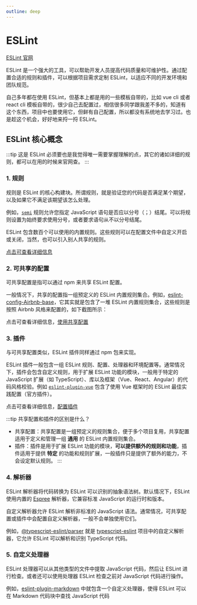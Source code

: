 ```yaml
---
outline: deep
---
```


# ESLint

[ESLint 官网](https://eslint.org/)

ESLint 是一个强大的工具，可以帮助开发人员提高代码质量和可维护性。通过配置合适的规则和插件，可以根据项目需求定制 ESLint，以适应不同的开发环境和团队规范。

自己多年都在使用 ESLint，但基本上都是用的一些模板自带的，比如 vue cli 或者 react cli 模板自带的，很少自己去配置过，相信很多同学跟我差不多的，知道有这个东西，项目中也要使用它，但鲜有自己配置，所以都没有系统地去学习过。也是趁这个机会，好好地来捋一捋 ESLint。

## ESLint 核心概念
:::tip
这是 ESLint 必须要也是我觉得唯一需要掌握理解的点，其它的诸如详细的规则，都可以在用的时候来官网查。
:::
### 1. 规则

规则是 ESLint 的核心构建块。所谓规则，就是验证您的代码是否满足某个期望，以及如果它不满足该期望该怎么处理。

例如，[`semi`](https://eslint.org/docs/latest/rules/semi) 规则允许您指定 JavaScript 语句是否应以分号（；）结尾。可以将规则设置为始终要求使用分号，或者要求语句从不以分号结尾。

ESLint 包含数百个可以使用的内置规则。这些规则可以在配置文件中自定义开启或关闭，当然，也可以引入别人共享的规则。

[点击可查看详细信息](https://eslint.org/docs/latest/rules/)

### 2. 可共享的配置

可共享配置是指可以通过 npm 来共享 ESLint 配置。

一般情况下，共享的配置指一组预定义的 ESLint 内置规则集合。例如，[eslint-config-Airbnb-base](https://www.npmjs.com/package/eslint-config-airbnb-base)，它其实就是包含了一堆 ESLint 内置规则集合，这些规则是按照 Airbnb 风格来配置的，如下截图所示：

<PaoImages
  src="/images/linter-eslint/eslint-config-airbnb-base.png" 
  width="80%"
  title="Airbab" 
  reference="[eslint-config-Airbnb-base](https://www.npmjs.com/package/eslint-config-airbnb-base)" 
/>

点击可查看详细信息，[使用共享配置](https://eslint.org/docs/latest/use/configure/configuration-files#using-a-shareable-configuration-package)

### 3. 插件

与可共享配置类似，ESLint 插件同样通过 npm 包来实现。

ESLint 插件一般包含一组 ESLint 规则、配置、处理器和环境配置等。通常情况下，插件会包含自定义规则，用于扩展 ESLint 功能的模块，一般用于特定的 JavaScript 扩展（如 TypeScript）、库以及框架（Vue、React、Angular）的代码风格校验。例如 [`eslint-plugin-vue`](https://www.npmjs.com/package/eslint-plugin-vue) 包含了使用 Vue 框架时的 ESLint 最佳实践配置（官方插件）。

点击可查看详细信息，[配置插件](https://eslint.org/docs/latest/use/configure/plugins)

:::tip
共享配置和插件的区别是什么？

- 共享配置：共享配置是一组预定义的规则集合，便于多个项目复用，共享配置适用于定义和管理一组 **通用** 的 ESLint 内置规则集合。
- 插件：插件是用于扩展 ESLint 功能的模块，**可以提供额外的规则和功能**，插件适用于提供 **特定** 的功能和规则扩展，一般插件只是提供了额外的能力，不会设定默认规则。
:::
### 4. 解析器

ESLint 解析器将代码转换为 ESLint 可以识别的抽象语法树。默认情况下，ESLint 使用内置的 [Espree](https://github.com/eslint/espree) 解析器，它兼容标准 JavaScript 的运行时和版本。

自定义解析器允许 ESLint 解析非标准的 JavaScript 语法。通常情况，可共享配置或插件中会配置自定义解析器，一般不会单独使用它们。

例如，[@typescript-eslint/parser](https://www.npmjs.com/package/@typescript-eslint/parser) 就是 [typescript-eslint](https://github.com/typescript-eslint/typescript-eslint) 项目中的自定义解析器，它允许 ESLint 可以解析和识别 TypeScript 代码。
### 5. 自定义处理器

ESLint 处理器可以从其他类型的文件中提取 JavaScript 代码，然后让 ESLint 进行检查。或者还可以使用处理器 ESLint 检查之前对 JavaScript 代码进行操作。

例如，[eslint-plugin-markdown](https://github.com/eslint/eslint-plugin-markdown) 中就包含一个自定义处理器，使得 ESLint 可以在 Markdown 代码块中查找 JavaScript 代码


